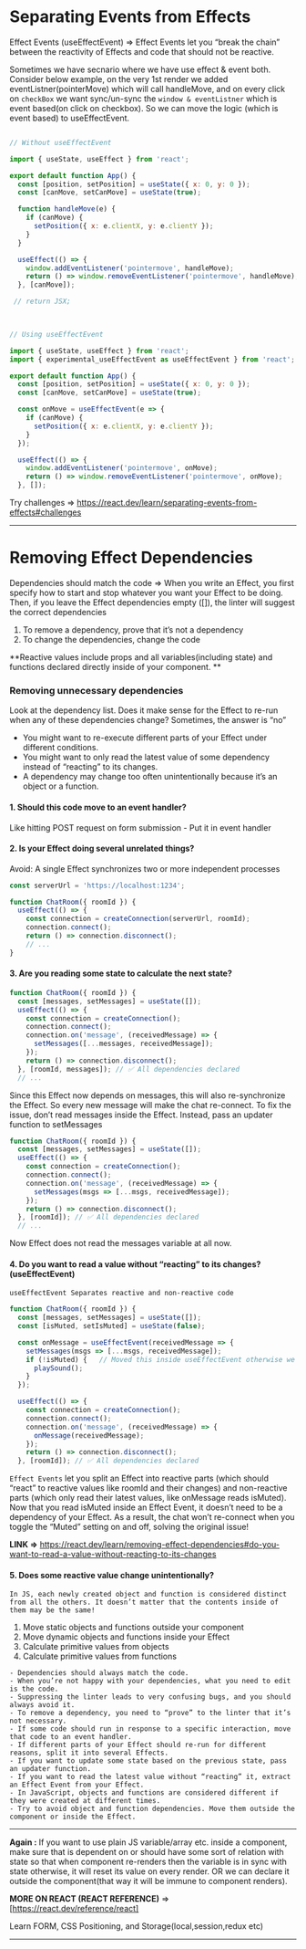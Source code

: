 # Separating Events from Effects

Effect Events (useEffectEvent) => Effect Events let you “break the chain” between the reactivity of Effects and code that should not be reactive.

Sometimes we have secnario where we have use effect & event both. Consider below example, on the very 1st render we added eventListner(pointerMove) which will call handleMove, and on every click on `checkBox` we want sync/un-sync the `window & eventListner` which is event based(on click on checkbox). So we can move the logic (which is event based) to useEffectEvent.

```js

// Without useEffectEvent

import { useState, useEffect } from 'react';

export default function App() {
  const [position, setPosition] = useState({ x: 0, y: 0 });
  const [canMove, setCanMove] = useState(true);

  function handleMove(e) {
    if (canMove) {
      setPosition({ x: e.clientX, y: e.clientY });
    }
  }

  useEffect(() => {
    window.addEventListener('pointermove', handleMove);
    return () => window.removeEventListener('pointermove', handleMove);
  }, [canMove]);

 // return JSX;
 
```

```js

// Using useEffectEvent

import { useState, useEffect } from 'react';
import { experimental_useEffectEvent as useEffectEvent } from 'react';

export default function App() {
  const [position, setPosition] = useState({ x: 0, y: 0 });
  const [canMove, setCanMove] = useState(true);

  const onMove = useEffectEvent(e => {
    if (canMove) {
      setPosition({ x: e.clientX, y: e.clientY });
    }
  });

  useEffect(() => {
    window.addEventListener('pointermove', onMove);
    return () => window.removeEventListener('pointermove', onMove);
  }, []);
```

Try challenges =>  https://react.dev/learn/separating-events-from-effects#challenges

-----

# Removing Effect Dependencies

Dependencies should match the code  => When you write an Effect, you first specify how to start and stop whatever you want your Effect to be doing. Then, if you leave the Effect dependencies empty ([]), the linter will suggest the correct dependencies

1. To remove a dependency, prove that it’s not a dependency
2. To change the dependencies, change the code

**Reactive values include props and all variables(including state) and functions declared directly inside of your component. **

### Removing unnecessary dependencies

Look at the dependency list. Does it make sense for the Effect to re-run when any of these dependencies change? Sometimes, the answer is “no”

- You might want to re-execute different parts of your Effect under different conditions.
- You might want to only read the latest value of some dependency instead of “reacting” to its changes.
- A dependency may change too often unintentionally because it’s an object or a function.

#### 1. Should this code move to an event handler?

Like hitting POST request on form submission - Put it in event handler

#### 2. Is your Effect doing several unrelated things?

Avoid: A single Effect synchronizes two or more independent processes

```js
const serverUrl = 'https://localhost:1234';

function ChatRoom({ roomId }) {
  useEffect(() => {
    const connection = createConnection(serverUrl, roomId);
    connection.connect();
    return () => connection.disconnect();
  	// ...
}
```

#### 3. Are you reading some state to calculate the next state? 

```js
function ChatRoom({ roomId }) {
  const [messages, setMessages] = useState([]);
  useEffect(() => {
    const connection = createConnection();
    connection.connect();
    connection.on('message', (receivedMessage) => {
      setMessages([...messages, receivedMessage]);
    });
    return () => connection.disconnect();
  }, [roomId, messages]); // ✅ All dependencies declared
  // ...
```

Since this Effect now depends on messages, this will also re-synchronize the Effect. So every new message will make the chat re-connect. To fix the issue, don’t read messages inside the Effect. Instead, pass an updater function to setMessages

```js
function ChatRoom({ roomId }) {
  const [messages, setMessages] = useState([]);
  useEffect(() => {
    const connection = createConnection();
    connection.connect();
    connection.on('message', (receivedMessage) => {
      setMessages(msgs => [...msgs, receivedMessage]);
    });
    return () => connection.disconnect();
  }, [roomId]); // ✅ All dependencies declared
  // ...
```

Now Effect does not read the messages variable at all now. 

#### 4. Do you want to read a value without “reacting” to its changes? (useEffectEvent)

`useEffectEvent Separates reactive and non-reactive code`

```js
function ChatRoom({ roomId }) {
  const [messages, setMessages] = useState([]);
  const [isMuted, setIsMuted] = useState(false);

  const onMessage = useEffectEvent(receivedMessage => {
    setMessages(msgs => [...msgs, receivedMessage]);
    if (!isMuted) {   // Moved this inside useEffectEvent otherwise we have to put this inside dependency array & would cause re-sync when changes unnecessarily
      playSound();
    }
  });

  useEffect(() => {
    const connection = createConnection();
    connection.connect();
    connection.on('message', (receivedMessage) => {
      onMessage(receivedMessage);
    });
    return () => connection.disconnect();
  }, [roomId]); // ✅ All dependencies declared
```

`Effect Events` let you split an Effect into reactive parts (which should “react” to reactive values like roomId and their changes) and non-reactive parts (which only read their latest values, like onMessage reads isMuted). Now that you read isMuted inside an Effect Event, it doesn’t need to be a dependency of your Effect. As a result, the chat won’t re-connect when you toggle the “Muted” setting on and off, solving the original issue!

**LINK =>** https://react.dev/learn/removing-effect-dependencies#do-you-want-to-read-a-value-without-reacting-to-its-changes

#### 5. Does some reactive value change unintentionally?

`In JS, each newly created object and function is considered distinct from all the others. It doesn’t matter that the contents inside of them may be the same!`

1. Move static objects and functions outside your component
2. Move dynamic objects and functions inside your Effect
3. Calculate primitive values from objects
4. Calculate primitive values from functions

```
- Dependencies should always match the code.
- When you’re not happy with your dependencies, what you need to edit is the code.
- Suppressing the linter leads to very confusing bugs, and you should always avoid it.
- To remove a dependency, you need to “prove” to the linter that it’s not necessary.
- If some code should run in response to a specific interaction, move that code to an event handler.
- If different parts of your Effect should re-run for different reasons, split it into several Effects.
- If you want to update some state based on the previous state, pass an updater function.
- If you want to read the latest value without “reacting” it, extract an Effect Event from your Effect.
- In JavaScript, objects and functions are considered different if they were created at different times.
- Try to avoid object and function dependencies. Move them outside the component or inside the Effect.
```

------

**Again :** If you want to use plain JS variable/array etc. inside a component, make sure that is dependent on or should have some sort of relation with state so that when component re-renders then the variable is in sync with state otherwise, it will reset its value on every render. OR we can declare it outside the component(that way it will be immune to component renders).


**MORE ON REACT (REACT REFERENCE)** => [https://react.dev/reference/react]

Learn FORM, CSS Positioning, and Storage(local,session,redux etc)

-----
